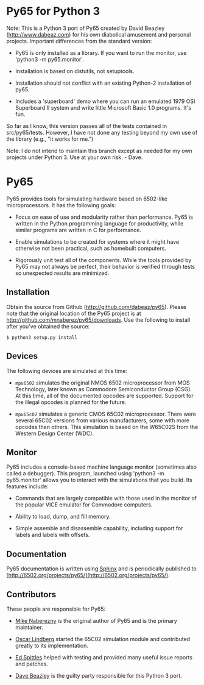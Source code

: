 # Py65 for Python 3

Note: This is a Python 3 port of Py65 created by David Beazley
(http://www.dabeaz.com) for his own diabolical amusement and personal
projects.  Important differences from the standard version:

- Py65 is only installed as a library.  If you want to run the
  monitor, use 'python3 -m py65.monitor'.

- Installation is based on distutils, not setuptools.

- Installation should not conflict with an existing Python-2
  installation of py65.

- Includes a 'superboard' demo where you can run an emulated
  1979 OSI Superboard II system and write little Microsoft 
  Basic 1.0 programs.   It's fun.

So far as I know, this version passes all of the tests contained 
in src/py65/tests. However, I have not done any testing beyond
my own use of the library (e.g., "it works for me.")

Note: I do not intend to maintain this branch except as needed for my
own projects under Python 3.  Use at your own risk. - Dave.

# Py65

Py65 provides tools for simulating hardware based on 6502-like
microprocessors.  It has the following goals:

 - Focus on ease of use and modularity rather than performance.  Py65 is
   written in the Python programming language for productivity, while
   similar programs are written in C for performance.

 - Enable simulations to be created for systems where it might have 
   otherwise not been practical, such as homebuilt computers. 

 - Rigorously unit test all of the components.  While the tools provided
   by Py65 may not always be perfect, their behavior is verified through 
   tests so unexpected results are minimized.
   
## Installation

Obtain the source from Github (http://github.com/dabeaz/py65).  Please
note that the original location of the Py65 project is at
http://github.com/mnaberez/py65/downloads.   Use the following to install
after you've obtained the source:

    $ python3 setup.py install

## Devices

The following devices are simulated at this time:

 - `mpu6502` simulates the original NMOS 6502 microprocessor from MOS
    Technology, later known as Commodore Semiconductor Group (CSG). At this
    time, all of the documented opcodes are supported.  Support for the
    illegal opcodes is planned for the future.

 - `mpu65c02` simulates a generic CMOS 65C02 microprocessor. There were
    several 65C02 versions from various manufacturers, some with more opcodes
    than others. This simulation is based on the W65C02S from the Western
    Design Center (WDC).

## Monitor

Py65 includes a console-based machine language monitor (sometimes also
called a debugger).  This program, launched using 'python3 -m
py65.monitor' allows you to interact with the simulations that you
build.  Its features include:

 - Commands that are largely compatible with those used in the monitor of
   the popular VICE emulator for Commodore computers.

 - Ability to load, dump, and fill memory.

 - Simple assemble and disassemble capability, including support for labels 
   and labels with offsets.

## Documentation

Py65 documentation is written using [Sphinx](http://sphinx.pocoo.org/) and is
periodically published to 
[http://6502.org/projects/py65/](http://6502.org/projects/py65/).

## Contributors

These people are responsible for Py65:

 - [Mike Naberezny](http://github.com/mnaberez) is the original author of 
   Py65 and is the primary maintainer.
 
 - [Oscar Lindberg](http://github.com/offe) started the 65C02 simulation 
   module and contributed greatly to its implementation. 

 - [Ed Spittles](http://github.com/biged) helped with testing and provided 
   many useful issue reports and patches.

 - [Dave Beazley](http://github.com/dabeaz) is the guilty party responsible
   for this Python 3 port.
